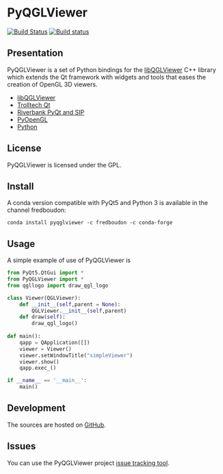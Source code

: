 # PyQGLViewer

[![Build Status](https://travis-ci.org/fredboudon/PyQGLViewer.svg?branch=master)](https://travis-ci.org/fredboudon/PyQGLViewer) [![Build status](https://ci.appveyor.com/api/projects/status/7jo1h7frejsot8uh/branch/master?svg=true)](https://ci.appveyor.com/project/fredboudon/pyqglviewer/branch/master)

## Presentation


PyQGLViewer is a set of Python bindings for the [libQGLViewer](http://artis.imag.fr/~Gilles.Debunne/QGLViewer/) C++ library which extends the Qt framework with widgets and tools that eases the creation of OpenGL 3D viewers. 

  * [libQGLViewer](http://artis.imag.fr/~Gilles.Debunne/QGLViewer/)
  * [Trolltech Qt](http://www.trolltech.com)
  * [Riverbank PyQt and SIP](http://www.riverbankcomputing.co.uk/pyqt/)
  * [PyOpenGL](http://pyopengl.sourceforge.net/)
  * [Python](http://www.python.org)


## License 

PyQGLViewer is licensed under the GPL.


## Install

A conda version compatible with PyQt5 and Python 3 is available in the channel fredboudon:

`conda install pyqglviewer -c fredboudon -c conda-forge`


## Usage

A simple example of use of PyQGLViewer is

```python
from PyQt5.QtGui import *
from PyQGLViewer import *
from qgllogo import draw_qgl_logo

class Viewer(QGLViewer):
    def __init__(self,parent = None):
        QGLViewer.__init__(self,parent)
    def draw(self):
        draw_qgl_logo()
  
def main():
    qapp = QApplication([])
    viewer = Viewer()
    viewer.setWindowTitle("simpleViewer")
    viewer.show()
    qapp.exec_()

if __name__ == '__main__':
    main()
```

## Development 

The sources are hosted on [GitHub](https://github.com/fredboudon/PyQGLViewer). 


## Issues

You can use the PyQGLViewer project [issue tracking tool](https://github.com/fredboudon/PyQGLViewer/issues).



